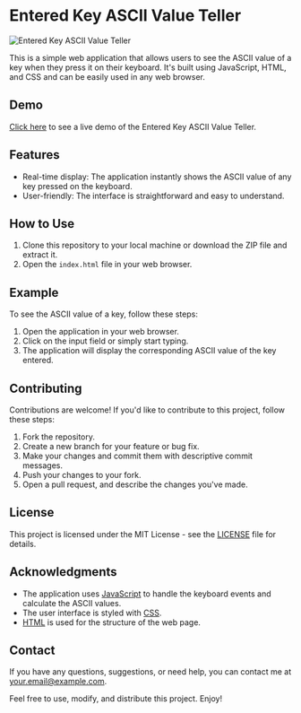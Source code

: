 # Entered Key ASCII Value Teller

![Entered Key ASCII Value Teller](preview.png)

This is a simple web application that allows users to see the ASCII value of a key when they press it on their keyboard. It's built using JavaScript, HTML, and CSS and can be easily used in any web browser.

## Demo

[Click here](https://example.com) to see a live demo of the Entered Key ASCII Value Teller.

## Features

- Real-time display: The application instantly shows the ASCII value of any key pressed on the keyboard.
- User-friendly: The interface is straightforward and easy to understand.

## How to Use

1. Clone this repository to your local machine or download the ZIP file and extract it.
2. Open the `index.html` file in your web browser.

## Example

To see the ASCII value of a key, follow these steps:

1. Open the application in your web browser.
2. Click on the input field or simply start typing.
3. The application will display the corresponding ASCII value of the key entered.

## Contributing

Contributions are welcome! If you'd like to contribute to this project, follow these steps:

1. Fork the repository.
2. Create a new branch for your feature or bug fix.
3. Make your changes and commit them with descriptive commit messages.
4. Push your changes to your fork.
5. Open a pull request, and describe the changes you've made.

## License

This project is licensed under the MIT License - see the [LICENSE](LICENSE) file for details.

## Acknowledgments

- The application uses [JavaScript](https://developer.mozilla.org/en-US/docs/Web/JavaScript) to handle the keyboard events and calculate the ASCII values.
- The user interface is styled with [CSS](https://developer.mozilla.org/en-US/docs/Web/CSS).
- [HTML](https://developer.mozilla.org/en-US/docs/Web/HTML) is used for the structure of the web page.

## Contact

If you have any questions, suggestions, or need help, you can contact me at [your.email@example.com](mailto:your.email@example.com).

Feel free to use, modify, and distribute this project. Enjoy!
